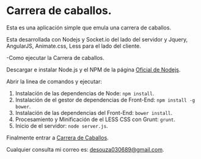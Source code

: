 Carrera de caballos.
===================

Esta es una aplicación simple que emula una carrera de caballos.

Esta desarrollada con Nodejs y Socket.io del lado del servidor y Jquery, AngularJS, Animate.css, Less para el lado del cliente.

-Como ejecutar la Carrera de caballos.

Descargar e instalar Node.js y el NPM de la página [Oficial de Nodejs](http://nodejs.org/).

Abrir la linea de comandos y ejecutar:

1. Instalación de las dependencias de Node: `npm install`.
2. Instalación de el gestor de dependencias de Front-End: `npm install -g bower`.
3. Instalación de las dependencias del Front-End: `bower install`.
4. Procesamiento y Minificación de el LESS CSS con Grunt: `grunt`.
5. Inicio de el servidor: `node server.js`.

Finalmente entrar a [Carrera de Caballos](http://localhost:3250).

Cualquier consulta mi correo es: desouza030689@gmail.com.
